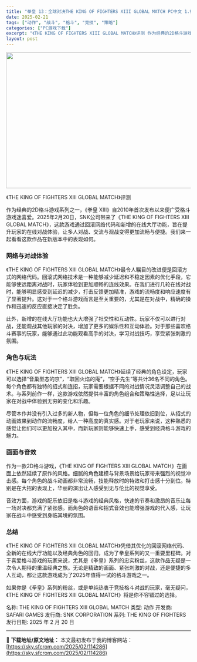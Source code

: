 ```yaml
---
title: "拳皇 13：全球对决THE KING OF FIGHTERS XIII GLOBAL MATCH PC中文 1.99G"
date: 2025-02-21
tags: ["动作", "战斗", "格斗", "竞技", "策略"]
categories: ["PC游戏下载"]
excerpt: "《THE KING OF FIGHTERS XIII GLOBAL MATCH》评测 作为经典的2D格斗游戏系列之一，《拳皇 XIII》自2010年首次发布以来便广受格斗游戏迷喜爱。2025年2月20日，SNK公司带来了《THE KING OF FIGHTERS XIII GLOBAL MATCH》&hellip;"
layout: post
---
```


<img class="aligncenter size-full wp-image-114287" src="https://sky.sfcrom.com/wp-content/uploads/2025/02/2025022101370026.webp" alt="" width="660" height="370" />

《THE KING OF FIGHTERS XIII GLOBAL MATCH》评测

作为经典的2D格斗游戏系列之一，《拳皇 XIII》自2010年首次发布以来便广受格斗游戏迷喜爱。2025年2月20日，SNK公司带来了《THE KING OF FIGHTERS XIII GLOBAL MATCH》，这款游戏通过回滚网络代码和新增的在线大厅功能，旨在提升玩家的在线对战体验，让多人对战、交流与观战变得更加流畅与便捷。我们来一起看看这款作品在新版本中的表现如何。
<h3>网络与对战体验</h3>
《THE KING OF FIGHTERS XIII GLOBAL MATCH》最令人瞩目的改进便是回滚方式的网络代码。回滚式网络技术是一种能够减少延迟和不稳定因素的优化手段，它能够使远距离对战时，玩家体验到更加顺畅的连线效果。在我们进行几轮在线对战时，能够明显感受到延迟的减少，打击反馈更加精准，游戏的流畅度和响应速度有了显著提升。这对于一个格斗游戏而言是至关重要的，尤其是在对战中，精确的操作和迅速的反应直接决定了胜负。

此外，新增的在线大厅功能也大大增强了社交性和互动性。玩家不仅可以进行对战，还能观战其他玩家的对决，增加了更多的娱乐性和互动体验。对于那些喜欢格斗赛事的玩家，能够通过此功能观看高手的对决，学习对战技巧，享受紧张刺激的氛围。
<h3>角色与玩法</h3>
《THE KING OF FIGHTERS XIII GLOBAL MATCH》延续了经典的角色设定，玩家可以选择“音巢型态的京”，“取回火焰的庵”，“空手先生”等共计36名不同的角色。每个角色都有独特的招式和连招，玩家需要根据不同的对战情况灵活调整自己的战术。与系列前作一样，这款游戏依然提供丰富的角色组合和策略性选择，足以让玩家在对战中体验到无穷的变化和乐趣。

尽管本作并没有引入过多的新人物，但每一位角色的细节处理依旧到位，从招式的动画效果到动作的流畅度，给人一种高度的真实感。对于老玩家来说，这种熟悉的感觉让他们可以更加投入其中，而新玩家则能够快速上手，感受到经典格斗游戏的魅力。
<h3>画面与音效</h3>
作为一款2D格斗游戏，《THE KING OF FIGHTERS XIII GLOBAL MATCH》在画面上依然延续了原作的风格。细腻的角色建模与背景场景给玩家带来强烈的视觉冲击感。每个角色的战斗动画都非常流畅，技能释放时的特效和打击感十分到位。特别是在大招的表现上，华丽的演出让人感受到无与伦比的视觉享受。

音效方面，游戏的配乐依旧是格斗游戏的经典风格，快速的节奏和激昂的音乐让每一场对决都充满了紧张感。而角色的语音和招式音效也能增强游戏的代入感，让玩家在战斗中感受到身临其境的氛围。
<h3>总结</h3>
《THE KING OF FIGHTERS XIII GLOBAL MATCH》凭借其优化的回滚网络代码、全新的在线大厅功能以及经典角色的回归，成为了拳皇系列的又一重要里程碑。对于喜爱格斗游戏的玩家来说，尤其是《拳皇》系列的忠实粉丝，这款作品无疑是一次令人期待的重温经典之旅。无论是精致的画面、紧张刺激的对战，还是便捷的多人互动，都让这款游戏成为了2025年值得一试的格斗游戏之一。

如果你是《拳皇》系列的粉丝，或是单纯热衷于竞技格斗对战的玩家，毫无疑问，《THE KING OF FIGHTERS XIII GLOBAL MATCH》将是你不容错过的选择。

名称: THE KING OF FIGHTERS XIII GLOBAL MATCH
类型: 动作
开发商: SAFARI GAMES
发行商: SNK CORPORATION
系列: THE KING OF FIGHTERS
发行日期: 2025 年 2 月 20 日

---
📖 **下载地址/原文地址：** 本文最初发布于我的博客网站：[https://sky.sfcrom.com/2025/02/114286](https://sky.sfcrom.com/2025/02/114286)
